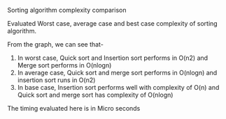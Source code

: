 Sorting algorithm complexity comparison

Evaluated Worst case, average case and best case complexity of sorting algorithm.

From the graph, we can see that-
1. In worst case, Quick sort and Insertion sort performs in O(n2) and Merge sort performs in O(nlogn)
2. In average case, Quick sort and merge sort performs in O(nlogn) and insertion sort runs in O(n2)
3. In base case, Insertion sort performs well with complexity of O(n) and Quick sort and merge sort has complexity of O(nlogn)




 
The timing evaluated here is in Micro seconds
